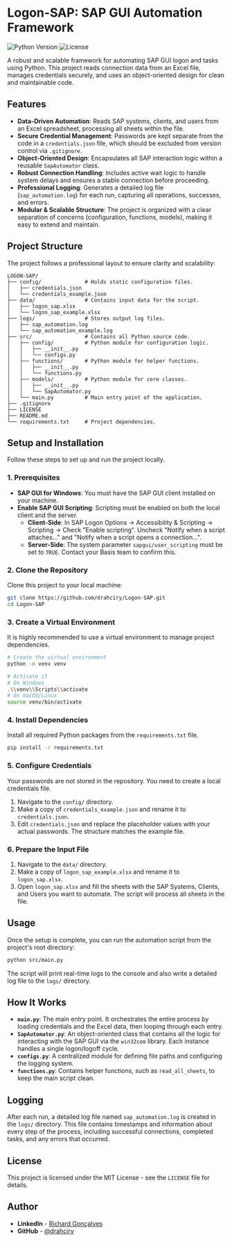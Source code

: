 # Logon-SAP: SAP GUI Automation Framework

![Python Version](https://img.shields.io/badge/python-3.9+-blue.svg)
![License](https://img.shields.io/badge/license-MIT-green.svg)

A robust and scalable framework for automating SAP GUI logon and tasks using Python. This project reads connection data from an Excel file, manages credentials securely, and uses an object-oriented design for clean and maintainable code.

## Features

- **Data-Driven Automation**: Reads SAP systems, clients, and users from an Excel spreadsheet, processing all sheets within the file.
- **Secure Credential Management**: Passwords are kept separate from the code in a `credentials.json` file, which should be excluded from version control via `.gitignore`.
- **Object-Oriented Design**: Encapsulates all SAP interaction logic within a reusable `SapAutomator` class.
- **Robust Connection Handling**: Includes active wait logic to handle system delays and ensures a stable connection before proceeding.
- **Professional Logging**: Generates a detailed log file (`sap_automation.log`) for each run, capturing all operations, successes, and errors.
- **Modular & Scalable Structure**: The project is organized with a clear separation of concerns (configuration, functions, models), making it easy to extend and maintain.

## Project Structure

The project follows a professional layout to ensure clarity and scalability:

```
LOGON-SAP/
├── config/              # Holds static configuration files.
│   ├── credentials.json
│   └── credentials_example.json
├── data/                # Contains input data for the script.
│   ├── logon_sap.xlsx
│   └── logon_sap_example.xlsx
├── logs/                # Stores output log files.
│   ├── sap_automation.log
│   └── sap_automation_example.log
├── src/                 # Contains all Python source code.
│   ├── config/          # Python module for configuration logic.
│   │   ├── __init__.py
│   │   └── configs.py
│   ├── functions/       # Python module for helper functions.
│   │   ├── __init__.py
│   │   └── functions.py
│   ├── models/          # Python module for core classes.
│   │   ├── __init__.py
│   │   └── SapAutomator.py
│   └── main.py          # Main entry point of the application.
├── .gitignore
├── LICENSE
├── README.md
└── requirements.txt     # Project dependencies.
```

## Setup and Installation

Follow these steps to set up and run the project locally.

### 1. Prerequisites

- **SAP GUI for Windows**: You must have the SAP GUI client installed on your machine.
- **Enable SAP GUI Scripting**: Scripting must be enabled on both the local client and the server.
    - **Client-Side**: In SAP Logon Options -> Accessibility & Scripting -> Scripting -> Check "Enable scripting". Uncheck "Notify when a script attaches..." and "Notify when a script opens a connection...".
    - **Server-Side**: The system parameter `sapgui/user_scripting` must be set to `TRUE`. Contact your Basis team to confirm this.

### 2. Clone the Repository

Clone this project to your local machine:
```bash
git clone https://github.com/drahciry/Logon-SAP.git
cd Logon-SAP
```

### 3. Create a Virtual Environment

It is highly recommended to use a virtual environment to manage project dependencies.
```bash
# Create the virtual environment
python -m venv venv

# Activate it
# On Windows
.\\venv\\Scripts\\activate
# On macOS/Linux
source venv/bin/activate
```

### 4. Install Dependencies

Install all required Python packages from the `requirements.txt` file.
```bash
pip install -r requirements.txt
```

### 5. Configure Credentials

Your passwords are not stored in the repository. You need to create a local credentials file.
1.  Navigate to the `config/` directory.
2.  Make a copy of `credentials_example.json` and rename it to `credentials.json`.
3.  Edit `credentials.json` and replace the placeholder values with your actual passwords. The structure matches the example file.

### 6. Prepare the Input File

1.  Navigate to the `data/` directory.
2.  Make a copy of `logon_sap_example.xlsx` and rename it to `logon_sap.xlsx`.
3.  Open `logon_sap.xlsx` and fill the sheets with the SAP Systems, Clients, and Users you want to automate. The script will process all sheets in the file.

## Usage

Once the setup is complete, you can run the automation script from the project's root directory:
```bash
python src/main.py
```
The script will print real-time logs to the console and also write a detailed log file to the `logs/` directory.

## How It Works

- **`main.py`**: The main entry point. It orchestrates the entire process by loading credentials and the Excel data, then looping through each entry.
- **`SapAutomator.py`**: An object-oriented class that contains all the logic for interacting with the SAP GUI via the `win32com` library. Each instance handles a single logon/logoff cycle.
- **`configs.py`**: A centralized module for defining file paths and configuring the logging system.
- **`functions.py`**: Contains helper functions, such as `read_all_sheets`, to keep the main script clean.

## Logging

After each run, a detailed log file named `sap_automation.log` is created in the `logs/` directory. This file contains timestamps and information about every step of the process, including successful connections, completed tasks, and any errors that occurred.

## License

This project is licensed under the MIT License - see the `LICENSE` file for details.

## Author

- **LinkedIn** - [Richard Gonçalves](https://linkedin.com/in/drahciry/)
- **GitHub** - [@drahciry](https://github.com/drahciry)
        
